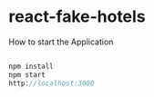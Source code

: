 # react-fake-hotels

How to start the Application

```javascript

npm install
npm start
http://localhost:3000

```
